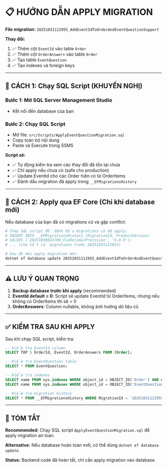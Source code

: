 # 📋 HƯỚNG DẪN APPLY MIGRATION

**File migration:** `20251031112955_AddEventIdToOrderAndEventQuestionSupport`

**Thay đổi:**
1. ✅ Thêm cột `EventId` vào table `Order`
2. ✅ Thêm cột `OrderAnswers` vào table `Order`  
3. ✅ Tạo table `EventQuestion`
4. ✅ Tạo indexes và foreign keys

---

## 🔧 CÁCH 1: Chạy SQL Script (KHUYẾN NGHỊ)

### Bước 1: Mở SQL Server Management Studio
- Kết nối đến database của bạn

### Bước 2: Chạy SQL Script
- Mở file: `src/Scripts/ApplyEventQuestionMigration.sql`
- Copy toàn bộ nội dung
- Paste và Execute trong SSMS

**Script sẽ:**
- ✅ Tự động kiểm tra xem các thay đổi đã tồn tại chưa
- ✅ Chỉ apply nếu chưa có (safe cho production)
- ✅ Update EventId cho các Order hiện có từ OrderItems
- ✅ Đánh dấu migration đã apply trong `__EFMigrationsHistory`

---

## 🔧 CÁCH 2: Apply qua EF Core (Chỉ khi database mới)

Nếu database của bạn đã có migrations cũ và gặp conflict:

```bash
# Chạy SQL script để đánh dấu migrations cũ đã apply:
# INSERT INTO __EFMigrationsHistory (MigrationId, ProductVersion)
# VALUES ('20251030024709_FixDecimalPrecision', '9.0.9');
# ... (cho tất cả migrations trước 20251031112955)

# Sau đó mới apply migration mới:
dotnet ef database update 20251031112955_AddEventIdToOrderAndEventQuestionSupport
```

---

## ⚠️ LƯU Ý QUAN TRỌNG

1. **Backup database trước khi apply** (recommended)
2. **EventId default = 0**: Script sẽ update EventId từ OrderItems, nhưng nếu không có OrderItems thì sẽ = 0
3. **OrderAnswers**: Column nullable, không ảnh hưởng dữ liệu cũ

---

## ✅ KIỂM TRA SAU KHI APPLY

Sau khi chạy SQL script, kiểm tra:

```sql
-- Kiểm tra EventId column
SELECT TOP 5 OrderId, EventId, OrderAnswers FROM [Order];

-- Kiểm tra EventQuestion table
SELECT * FROM EventQuestion;

-- Kiểm tra indexes
SELECT name FROM sys.indexes WHERE object_id = OBJECT_ID('Order') AND name = 'IX_Order_EventId';
SELECT name FROM sys.indexes WHERE object_id = OBJECT_ID('EventQuestion') AND name = 'IX_EventQuestion_EventId';

-- Kiểm tra migration history
SELECT * FROM __EFMigrationsHistory WHERE MigrationId = '20251031112955_AddEventIdToOrderAndEventQuestionSupport';
```

---

## 🎯 TÓM TẮT

**Recommended:** Chạy SQL script `ApplyEventQuestionMigration.sql` để apply migration an toàn.

**Alternative:** Nếu database hoàn toàn mới, có thể dùng `dotnet ef database update`.

**Status:** Backend code đã hoàn tất, chỉ cần apply migration vào database.

